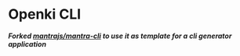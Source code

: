 # Openki CLI 

***Forked [mantrajs/mantra-cli](https://github.com/mantrajs/mantra-cli) to use it as template for a cli generator application***
